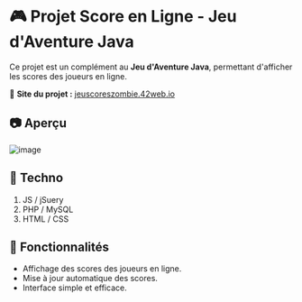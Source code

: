 # 🎮 Projet Score en Ligne - Jeu d'Aventure Java

Ce projet est un complément au **Jeu d'Aventure Java**, permettant d'afficher les scores des joueurs en ligne.

🔗 **Site du projet :** [jeuscoreszombie.42web.io](http://jeuscoreszombie.42web.io)

## 📷 Aperçu
![image](https://github.com/user-attachments/assets/d856614f-1cc5-4f23-9d63-6753fd85d77a)

## 🚀 Techno
1. JS / jSuery 
2. PHP / MySQL
3. HTML / CSS

## 📌 Fonctionnalités
- Affichage des scores des joueurs en ligne.
- Mise à jour automatique des scores.
- Interface simple et efficace.


